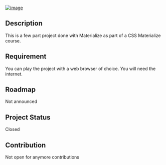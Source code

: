 [![image](https://github.com/joshjlgr/Bizland/assets/69741487/1256dc1f-d894-4d8f-9cbe-20b9b347c40d)](https://www.jpmorgan.com/content/dam/jpmorgan/images/cb/insights/corporate-responsibility/diversity-equity-and-inclusion/cb-insight-header-women-business-owners-1440x810px-horizontal.jpg)

##  Description
This is a few part project done with Materialize as part of a CSS Materialize course.

##  Requirement
You can play the project with a web browser of choice. You will need the internet.

##  Roadmap
Not announced

##  Project Status
Closed

##  Contribution
Not open for anymore contributions






